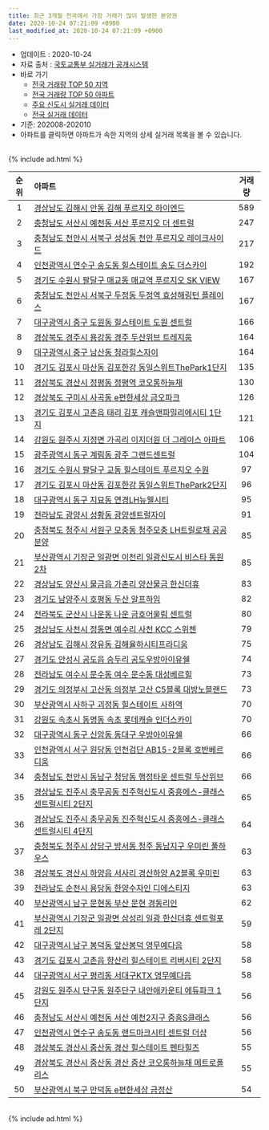 ```yaml
---
title: 최근 3개월 전국에서 가장 거래가 많이 발생한 분양권
date: 2020-10-24 07:21:09 +0900
last_modified_at: 2020-10-24 07:21:09 +0900
---
```


* 업데이트 : 2020-10-24
* 자료 출처 : [국토교통부 실거래가 공개시스템](http://rt.molit.go.kr)
* 바로 가기
    * [전국 거래량 TOP 50 지역](https://inasie.github.io/apt-trade-info/최근-3개월-전국에서-가장-거래가-많이-발생한-지역)
    * [전국 거래량 TOP 50 아파트](https://inasie.github.io/apt-trade-info/최근-3개월-전국에서-가장-거래가-많이-발생한-아파트)
    * [주요 신도시 실거래 데이터](https://inasie.github.io/apt-trade-info/주요-신도시)
    * [전국 실거래 데이터](https://inasie.github.io/apt-trade-info/전국)
* 기준: 202008-202010
* 아파트를 클릭하면 아파트가 속한 지역의 상세 실거래 목록을 볼 수 있습니다.

<br>
{% include ad.html %}
<br>


|순위|아파트|거래량|
|:---:|:---|:---:|
|1|[경상남도 김해시 안동 김해 푸르지오 하이엔드](https://inasie.github.io/apt-trade-info/경상남도-김해시-안동)|589|
|2|[충청남도 서산시 예천동 서산 푸르지오 더 센트럴](https://inasie.github.io/apt-trade-info/충청남도-서산시-예천동)|247|
|3|[충청남도 천안시 서북구 성성동 천안 푸르지오 레이크사이드](https://inasie.github.io/apt-trade-info/충청남도-천안시-서북구-성성동)|217|
|4|[인천광역시 연수구 송도동 힐스테이트 송도 더스카이](https://inasie.github.io/apt-trade-info/인천광역시-연수구-송도동)|192|
|5|[경기도 수원시 팔달구 매교동 매교역 푸르지오 SK VIEW](https://inasie.github.io/apt-trade-info/경기도-수원시-팔달구-매교동)|167|
|6|[충청남도 천안시 서북구 두정동 두정역 효성해링턴 플레이스](https://inasie.github.io/apt-trade-info/충청남도-천안시-서북구-두정동)|167|
|7|[대구광역시 중구 도원동 힐스테이트 도원 센트럴](https://inasie.github.io/apt-trade-info/대구광역시-중구-도원동)|166|
|8|[경상북도 경주시 용강동 경주 두산위브 트레지움](https://inasie.github.io/apt-trade-info/경상북도-경주시-용강동)|164|
|9|[대구광역시 중구 남산동 청라힐스자이](https://inasie.github.io/apt-trade-info/대구광역시-중구-남산동)|164|
|10|[경기도 김포시 마산동 김포한강 동일스위트ThePark1단지](https://inasie.github.io/apt-trade-info/경기도-김포시-마산동)|135|
|11|[경상북도 경산시 정평동 정평역 코오롱하늘채](https://inasie.github.io/apt-trade-info/경상북도-경산시-정평동)|130|
|12|[경상북도 구미시 사곡동 e편한세상 금오파크](https://inasie.github.io/apt-trade-info/경상북도-구미시-사곡동)|126|
|13|[경기도 김포시 고촌읍 태리 김포 캐슬앤파밀리에시티 1단지](https://inasie.github.io/apt-trade-info/경기도-김포시-고촌읍-태리)|121|
|14|[강원도 원주시 지정면 가곡리 이지더원 더 그레이스 아파트](https://inasie.github.io/apt-trade-info/강원도-원주시-지정면-가곡리)|106|
|15|[광주광역시 동구 계림동 광주 그랜드센트럴](https://inasie.github.io/apt-trade-info/광주광역시-동구-계림동)|104|
|16|[경기도 수원시 팔달구 교동 힐스테이트 푸르지오 수원](https://inasie.github.io/apt-trade-info/경기도-수원시-팔달구-교동)|97|
|17|[경기도 김포시 마산동 김포한강 동일스위트ThePark2단지](https://inasie.github.io/apt-trade-info/경기도-김포시-마산동)|96|
|18|[대구광역시 동구 지묘동 연경LH뉴웰시티](https://inasie.github.io/apt-trade-info/대구광역시-동구-지묘동)|95|
|19|[전라남도 광양시 성황동 광양센트럴자이](https://inasie.github.io/apt-trade-info/전라남도-광양시-성황동)|91|
|20|[충청북도 청주시 서원구 모충동 청주모충 LH트릴로채 공공분양](https://inasie.github.io/apt-trade-info/충청북도-청주시-서원구-모충동)|85|
|21|[부산광역시 기장군 일광면 이천리 일광신도시 비스타 동원 2차](https://inasie.github.io/apt-trade-info/부산광역시-기장군-일광면-이천리)|85|
|22|[경상남도 양산시 물금읍 가촌리 양산물금 한신더휴](https://inasie.github.io/apt-trade-info/경상남도-양산시-물금읍-가촌리)|83|
|23|[경기도 남양주시 호평동 두산 알프하임](https://inasie.github.io/apt-trade-info/경기도-남양주시-호평동)|82|
|24|[전라북도 군산시 나운동 나운 금호어울림 센트럴](https://inasie.github.io/apt-trade-info/전라북도-군산시-나운동)|80|
|25|[경상남도 사천시 정동면 예수리 사천 KCC 스위첸](https://inasie.github.io/apt-trade-info/경상남도-사천시-정동면-예수리)|79|
|26|[경상남도 김해시 장유동 김해율하시티프라디움](https://inasie.github.io/apt-trade-info/경상남도-김해시-장유동)|75|
|27|[경기도 안성시 공도읍 승두리 공도우방아이유쉘](https://inasie.github.io/apt-trade-info/경기도-안성시-공도읍-승두리)|74|
|28|[전라남도 여수시 문수동 여수 문수동 대성베르힐](https://inasie.github.io/apt-trade-info/전라남도-여수시-문수동)|73|
|29|[경기도 의정부시 고산동 의정부 고산 C5블록 대방노블랜드](https://inasie.github.io/apt-trade-info/경기도-의정부시-고산동)|73|
|30|[부산광역시 사하구 괴정동 힐스테이트 사하역](https://inasie.github.io/apt-trade-info/부산광역시-사하구-괴정동)|70|
|31|[강원도 속초시 동명동 속초 롯데캐슬 인더스카이](https://inasie.github.io/apt-trade-info/강원도-속초시-동명동)|70|
|32|[대구광역시 동구 신암동 동대구 우방아이유쉘](https://inasie.github.io/apt-trade-info/대구광역시-동구-신암동)|66|
|33|[인천광역시 서구 원당동 인천검단 AB15-2블록 호반베르디움](https://inasie.github.io/apt-trade-info/인천광역시-서구-원당동)|66|
|34|[충청남도 천안시 동남구 청당동 행정타운 센트럴 두산위브](https://inasie.github.io/apt-trade-info/충청남도-천안시-동남구-청당동)|66|
|35|[경상남도 진주시 충무공동 진주혁신도시 중흥에스-클래스 센트럴시티 2단지](https://inasie.github.io/apt-trade-info/경상남도-진주시-충무공동)|65|
|36|[경상남도 진주시 충무공동 진주혁신도시 중흥에스-클래스 센트럴시티 4단지](https://inasie.github.io/apt-trade-info/경상남도-진주시-충무공동)|64|
|37|[충청북도 청주시 상당구 방서동 청주 동남지구 우미린 풀하우스](https://inasie.github.io/apt-trade-info/충청북도-청주시-상당구-방서동)|63|
|38|[경상북도 경산시 하양읍 서사리 경산하양 A2블록 우미린](https://inasie.github.io/apt-trade-info/경상북도-경산시-하양읍-서사리)|63|
|39|[전라남도 순천시 용당동 한양수자인 디에스티지](https://inasie.github.io/apt-trade-info/전라남도-순천시-용당동)|63|
|40|[부산광역시 남구 문현동 부산 문현 경동리인](https://inasie.github.io/apt-trade-info/부산광역시-남구-문현동)|62|
|41|[부산광역시 기장군 일광면 삼성리 일광 한신더휴 센트럴포레 2단지](https://inasie.github.io/apt-trade-info/부산광역시-기장군-일광면-삼성리)|59|
|42|[대구광역시 남구 봉덕동 앞산봉덕 영무예다음](https://inasie.github.io/apt-trade-info/대구광역시-남구-봉덕동)|58|
|43|[경기도 김포시 고촌읍 향산리 힐스테이트 리버시티 2단지](https://inasie.github.io/apt-trade-info/경기도-김포시-고촌읍-향산리)|58|
|44|[대구광역시 서구 평리동 서대구KTX 영무예다음](https://inasie.github.io/apt-trade-info/대구광역시-서구-평리동)|58|
|45|[강원도 원주시 단구동 원주단구 내안애카운티 에듀파크 1단지](https://inasie.github.io/apt-trade-info/강원도-원주시-단구동)|56|
|46|[충청남도 서산시 예천동 서산 예천2지구 중흥S클래스](https://inasie.github.io/apt-trade-info/충청남도-서산시-예천동)|56|
|47|[인천광역시 연수구 송도동 랜드마크시티 센트럴 더샵](https://inasie.github.io/apt-trade-info/인천광역시-연수구-송도동)|56|
|48|[경상북도 경산시 중산동 경산 힐스테이트 펜타힐즈](https://inasie.github.io/apt-trade-info/경상북도-경산시-중산동)|55|
|49|[경상북도 경산시 중산동 경산 중산 코오롱하늘채 메트로폴리스](https://inasie.github.io/apt-trade-info/경상북도-경산시-중산동)|55|
|50|[부산광역시 북구 만덕동 e편한세상 금정산](https://inasie.github.io/apt-trade-info/부산광역시-북구-만덕동)|54|


<br>
{% include ad.html %}
<br>

